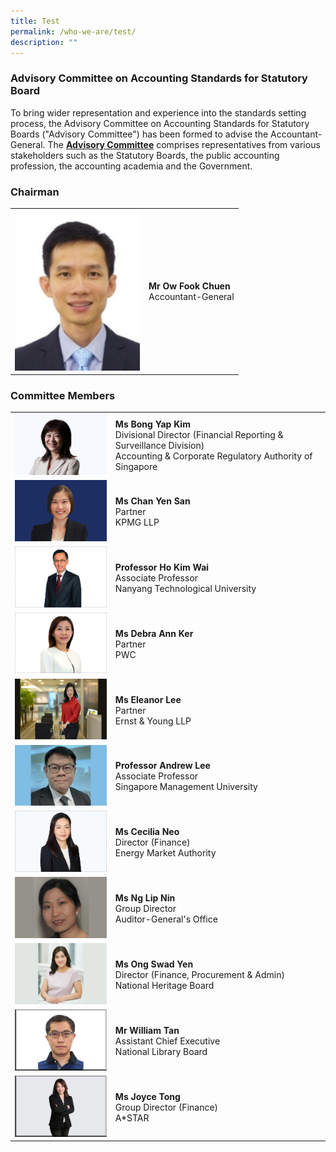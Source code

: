 ```yaml
---
title: Test
permalink: /who-we-are/test/
description: ""
---
```

### Advisory Committee on Accounting Standards for Statutory Board

  
	
To bring wider representation and experience into the standards setting process, the Advisory Committee on Accounting Standards for Statutory Boards ("Advisory Committee") has been formed to advise the Accountant-General. The **[Advisory Committee](/who-we-are/objectives-of-advisory-committee/)** comprises representatives from various stakeholders such as the Statutory Boards, the public accounting profession, the accounting academia and the Government.

### **Chairman**

|  |  |
| -------- | -------- |
|<img src="/images/Images/Default%20Source/Who%20We%20Are/ow-fook-chuen-1.jpg" alt="Mr Ow Fook Chuen" style="width:200px;height:auto;object-fit:cover;">|**Mr Ow Fook Chuen**<br>Accountant-General|

### **Committee Members**

|  |  |
| -------- | -------- | 
|<img src="/images/Images/Default%20Source/Who%20We%20Are/Bong-Yap-Kim-20230321.jpg" alt="Ms Bong Yap Kim" style="width:200px;height:auto;object-fit:cover;">|**Ms Bong Yap Kim**<br>Divisional Director (Financial Reporting & Surveillance Division)<br>Accounting & Corporate Regulatory Authority of Singapore  |
|<img src="/images/Images/Default%20Source/Who%20We%20Are/chan-yen-san-20230320_1.jpg" alt="Ms Chan Yen San" style="width:200px;height:auto;object-fit:cover;">| **Ms Chan Yen San** <br> Partner  <br>KPMG LLP|
|<img src="/images/Images/Default%20Source/Who%20We%20Are/ho-kim-wai-20230321-1.jpg" alt="Professor Ho Kim Wai" style="width:200px;height:auto;object-fit:cover;">|**Professor Ho Kim Wai**<br>Associate Professor<br>Nanyang Technological University|
|<img src="/images/Images/Default%20Source/Who%20We%20Are/debra-ann-ker-20230321.jpg" alt="Ms Debra Ann Ker" style="width:200px;height:auto;object-fit:cover;">|**Ms Debra Ann Ker**<br>Partner<br>PWC|
|<img src="/images/Images/Default%20Source/Who%20We%20Are/eleanor-lee-20230320_1.jpg" alt="Ms Eleanor Lee" style="width:200px;height:auto;object-fit:cover;">|**Ms Eleanor Lee**<br>Partner<br>Ernst & Young LLP|
|<img src="/images/Images/Default%20Source/Who%20We%20Are/andrew-lee-20230320_1.jpg" alt="Professor Andrew Lee" style="width:200px;height:auto;object-fit:cover;">|**Professor Andrew Lee**<br>Associate Professor<br>Singapore Management University|
|<img src="/images/Images/Default%20Source/Who%20We%20Are/cecilia-neo_corporate-photo_sep-2022-20230321.jpg" alt="Ms Cecilia Neo" style="width:200px;height:auto;object-fit:cover;">|**Ms Cecilia Neo**<br>Director (Finance)<br>Energy Market Authority|
|<img src="/images/Images/Default%20Source/Who%20We%20Are/ng-lip-nin-20230320.jpg" alt="Ms Ng Lip Nin" style="width:200px;height:auto;object-fit:cover;">|**Ms Ng Lip Nin**<br>Group Director<br>Auditor-General's Office|
|<img src="/images/Images/Default%20Source/Who%20We%20Are/ms-ong-swad-wen-20230320.jpg" alt="Ms Ong Swad Yen" style="width:200px;height:auto;object-fit:cover;">|**Ms Ong Swad Yen**<br>Director (Finance, Procurement & Admin)<br>National Heritage Board|
|<img src="/images/Images/Default%20Source/Who%20We%20Are/mr-william-tan-20230320.jpg" alt="Mr William Tan" style="width:200px;height:auto;object-fit:cover;">|**Mr William Tan**<br>Assistant Chief Executive<br>National Library Board|
|<img src="/images/Images/Default%20Source/Who%20We%20Are/joyce-tong-20230320.jpg" alt="Ms Joyce Tong" style="width:200px;height:auto;object-fit:cover;">|**Ms Joyce Tong**<br>Group Director (Finance)<br>A\*STAR|